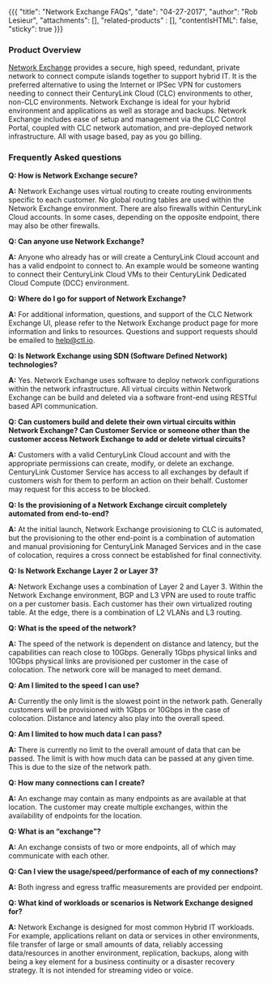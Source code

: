 {{{
  "title": "Network Exchange FAQs",
  "date": "04-27-2017",
  "author": "Rob Lesieur",
  "attachments": [],
  "related-products" : [],
  "contentIsHTML": false,
  "sticky": true
}}}

### Product Overview

[Network Exchange](https://www.ctl.io/network-exchange/) provides a secure, high speed, redundant, private network to connect compute islands together to support hybrid IT. It is the preferred alternative to using the Internet or IPSec VPN for customers needing to connect their CenturyLink Cloud (CLC) environments to other, non-CLC environments. Network Exchange is ideal for your hybrid environment and applications as well as storage and backups. Network Exchange includes ease of setup and management via the CLC Control Portal, coupled with CLC network automation, and pre-deployed network infrastructure. All with usage based, pay as you go billing.

### Frequently Asked questions

**Q: How is Network Exchange secure?**

**A:** Network Exchange uses virtual routing to create routing environments specific to each customer. No global routing tables are used within the Network Exchange environment. There are also firewalls within CenturyLink Cloud accounts. In some cases, depending on the opposite endpoint, there may also be other firewalls.

**Q: Can anyone use Network Exchange?**

**A:** Anyone who already has or will create a CenturyLink Cloud account and has a valid endpoint to connect to. An example would be someone wanting to connect their CenturyLink Cloud VMs to their CenturyLink Dedicated Cloud Compute (DCC) environment.

**Q: Where do I go for support of Network Exchange?**

**A:** For additional information, questions, and support of the CLC Network Exchange UI, please refer to the Network Exchange product page for more information and links to resources. Questions and support requests should be emailed to help@ctl.io.

**Q: Is Network Exchange using SDN (Software Defined Network) technologies?**

**A:** Yes. Network Exchange uses software to deploy network configurations within the network infrastructure. All virtual circuits within Network Exchange can be build and deleted via a software front-end using RESTful based API communication.

**Q: Can customers build and delete their own virtual circuits within Network Exchange? Can Customer Service or someone other than the customer access Network Exchange to add or delete virtual circuits?**

**A:** Customers with a valid CenturyLink Cloud account and with the appropriate permissions can create, modify, or delete an exchange. CenturyLink Customer Service has access to all exchanges by default if customers wish for them to perform an action on their behalf. Customer may request for this access to be blocked.

**Q: Is the provisioning of a Network Exchange circuit completely automated from end-to-end?**

**A:** At the initial launch, Network Exchange provisioning to CLC is automated, but the provisioning to the other end-point is a combination of automation and manual provisioning for CenturyLink Managed Services and in the case of colocation, requires a cross connect be established for final connectivity.

**Q: Is Network Exchange Layer 2 or Layer 3?**

**A:** Network Exchange uses a combination of Layer 2 and Layer 3. Within the Network Exchange environment, BGP and L3 VPN are used to route traffic on a per customer basis. Each customer has their own virtualized routing table. At the edge, there is a combination of L2 VLANs and L3 routing.

**Q: What is the speed of the network?**

**A:** The speed of the network is dependent on distance and latency, but the capabilities can reach close to 10Gbps. Generally 1Gbps physical links and 10Gbps physical links are provisioned per customer in the case of colocation. The network core will be managed to meet demand.

**Q: Am I limited to the speed I can use?**

**A:** Currently the only limit is the slowest point in the network path. Generally customers will be provisioned with 1Gbps or 10Gbps in the case of colocation. Distance and latency also play into the overall speed.

**Q: Am I limited to how much data I can pass?**

**A:** There is currently no limit to the overall amount of data that can be passed. The limit is with how much data can be passed at any given time. This is due to the size of the network path.

**Q: How many connections can I create?**

**A:** An exchange may contain as many endpoints as are available at that location. The customer may create multiple exchanges, within the availability of endpoints for the location.

**Q: What is an “exchange”?**

**A:** An exchange consists of two or more endpoints, all of which may communicate with each other.

**Q: Can I view the usage/speed/performance of each of my connections?**

**A:** Both ingress and egress traffic measurements are provided per endpoint. 

**Q: What kind of workloads or scenarios is Network Exchange designed for?**

**A:** Network Exchange is designed for most common Hybrid IT workloads. For example, applications reliant on data or services in other environments, file transfer of large or small amounts of data, reliably accessing data/resources in another environment, replication, backups, along with being a key element for a business continuity or a disaster recovery strategy. It is not intended for streaming video or voice.
